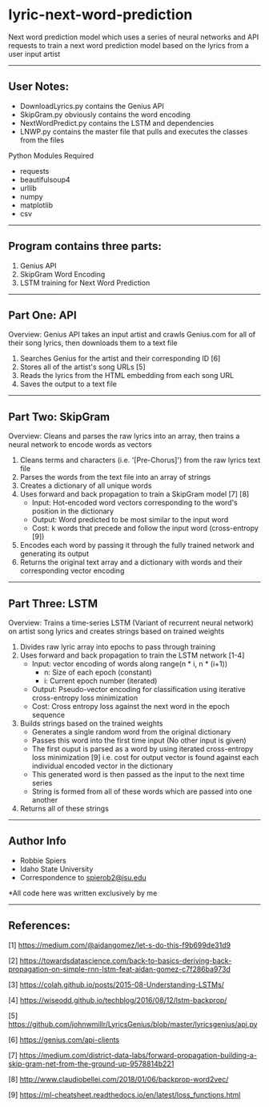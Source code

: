 # lyric-next-word-prediction
Next word prediction model which uses a series of neural networks and API requests to train a next word prediction model based on the lyrics from a user input artist

-----------------------------------------------------------------------------------------------------------------------------------

## User Notes:

  * DownloadLyrics.py contains the Genius API
  * SkipGram.py obviously contains the word encoding
  * NextWordPredict.py contains the LSTM and dependencies
  * LNWP.py contains the master file that pulls and executes the classes from the files
  
 Python Modules Required
  * requests
  * beautifulsoup4
  * urllib
  * numpy
  * matplotlib
  * csv

-----------------------------------------------------------------------------------------------------------------------------------

## Program contains three parts:

  1. Genius API
  2. SkipGram Word Encoding
  3. LSTM training for Next Word Prediction
  
-----------------------------------------------------------------------------------------------------------------------------------
  
## Part One: API

  Overview: Genius API takes an input artist and crawls Genius.com for all of their song lyrics, then downloads them to a text file
  
  1. Searches Genius for the artist and their corresponding ID [6]
  2. Stores all of the artist's song URLs   [5]
  3. Reads the lyrics from the HTML embedding from each song URL
  4. Saves the output to a text file
  
-----------------------------------------------------------------------------------------------------------------------------------
  
## Part Two: SkipGram

  Overview: Cleans and parses the raw lyrics into an array, then trains a neural network to encode words as vectors
  
  1. Cleans terms and characters (i.e. '[Pre-Chorus]') from the raw lyrics text file
  2. Parses the words from the text file into an array of strings
  3. Creates a dictionary of all unique words
  4. Uses forward and back propagation to train a SkipGram model [7] [8]
      * Input: Hot-encoded word vectors corresponding to the word's position in the dictionary
      * Output: Word predicted to be most similar to the input word
      * Cost: k words that precede and follow the input word (cross-entropy [9])
  5. Encodes each word by passing it through the fully trained network and generating its output
  6. Returns the original text array and a dictionary with words and their corresponding vector encoding
  
-----------------------------------------------------------------------------------------------------------------------------------

## Part Three: LSTM

  Overview: Trains a time-series LSTM (Variant of recurrent neural network) on artist song lyrics and creates strings based on trained weights
  
  1. Divides raw lyric array into epochs to pass through training
  2. Uses forward and back propagation to train the LSTM network [1-4]
      * Input: vector encoding of words along range(n * i, n * (i+1))
        * n: Size of each epoch (constant)
        * i: Current epoch number (iterated)
      * Output: Pseudo-vector encoding for classification using iterative cross-entropy loss minimization
      * Cost: Cross entropy loss against the next word in the epoch sequence
  3. Builds strings based on the trained weights
      * Generates a single random word from the original dictionary
      * Passes this word into the first time input (No other input is given)
      * The first ouput is parsed as a word by using iterated cross-entropy loss minimization [9]
            i.e. cost for output vector is found against each individual encoded vector in the dictionary
      * This generated word is then passed as the input to the next time series
      * String is formed from all of these words which are passed into one another
  4. Returns all of these strings
  
-----------------------------------------------------------------------------------------------------------------------------------

## Author Info

* Robbie Spiers
* Idaho State University
* Correspondence to spierob2@isu.edu

*All code here was written exclusively by me
  
-----------------------------------------------------------------------------------------------------------------------------------
  
## References:

[1] https://medium.com/@aidangomez/let-s-do-this-f9b699de31d9

[2] https://towardsdatascience.com/back-to-basics-deriving-back-propagation-on-simple-rnn-lstm-feat-aidan-gomez-c7f286ba973d

[3] https://colah.github.io/posts/2015-08-Understanding-LSTMs/

[4] https://wiseodd.github.io/techblog/2016/08/12/lstm-backprop/

[5] https://github.com/johnwmillr/LyricsGenius/blob/master/lyricsgenius/api.py

[6] https://genius.com/api-clients

[7] https://medium.com/district-data-labs/forward-propagation-building-a-skip-gram-net-from-the-ground-up-9578814b221

[8] http://www.claudiobellei.com/2018/01/06/backprop-word2vec/

[9] https://ml-cheatsheet.readthedocs.io/en/latest/loss_functions.html
